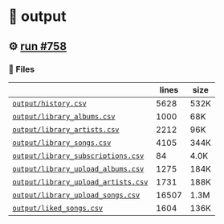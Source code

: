 # 📝  output 

## ⚙️ [run #758](https://github.com/jwenerd/ytm-dl/actions/runs/8398414517)

### 📁 Files

|                                                                         |lines|size|
|-------------------------------------------------------------------------|-----|----|
|[`output/history.csv` ](output/history.csv)                              |5628 |532K|
|[`output/library_albums.csv` ](output/library_albums.csv)                |1000 |68K |
|[`output/library_artists.csv` ](output/library_artists.csv)              |2212 |96K |
|[`output/library_songs.csv` ](output/library_songs.csv)                  |4105 |344K|
|[`output/library_subscriptions.csv` ](output/library_subscriptions.csv)  |84   |4.0K|
|[`output/library_upload_albums.csv` ](output/library_upload_albums.csv)  |1275 |184K|
|[`output/library_upload_artists.csv` ](output/library_upload_artists.csv)|1731 |188K|
|[`output/library_upload_songs.csv` ](output/library_upload_songs.csv)    |16507|1.3M|
|[`output/liked_songs.csv` ](output/liked_songs.csv)                      |1604 |136K|